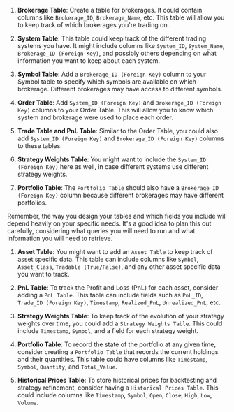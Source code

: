 1. **Brokerage Table**: Create a table for brokerages. It could contain columns like `Brokerage_ID`, `Brokerage_Name`, etc. This table will allow you to keep track of which brokerages you're trading on.

2. **System Table**: This table could keep track of the different trading systems you have. It might include columns like `System_ID`, `System_Name`, `Brokerage_ID (Foreign Key)`, and possibly others depending on what information you want to keep about each system.

3. **Symbol Table**: Add a `Brokerage_ID (Foreign Key)` column to your Symbol table to specify which symbols are available on which brokerage. Different brokerages may have access to different symbols.

4. **Order Table**: Add `System_ID (Foreign Key)` and `Brokerage_ID (Foreign Key)` columns to your Order Table. This will allow you to know which system and brokerage were used to place each order.

5. **Trade Table and PnL Table**: Similar to the Order Table, you could also add `System_ID (Foreign Key)` and `Brokerage_ID (Foreign Key)` columns to these tables.

6. **Strategy Weights Table**: You might want to include the `System_ID (Foreign Key)` here as well, in case different systems use different strategy weights.

7. **Portfolio Table**: The `Portfolio Table` should also have a `Brokerage_ID (Foreign Key)` column because different brokerages may have different portfolios. 

Remember, the way you design your tables and which fields you include will depend heavily on your specific needs. It's a good idea to plan this out carefully, considering what queries you will need to run and what information you will need to retrieve.



1. **Asset Table**: You might want to add an `Asset Table` to keep track of asset specific data. This table can include columns like `Symbol`, `Asset_Class`, `Tradable (True/False)`, and any other asset specific data you want to track.

2. **PnL Table**: To track the Profit and Loss (PnL) for each asset, consider adding a `PnL Table`. This table can include fields such as `PnL_ID`, `Trade_ID (Foreign Key)`, `Timestamp`, `Realized_PnL`, `Unrealized_PnL`, etc.

3. **Strategy Weights Table**: To keep track of the evolution of your strategy weights over time, you could add a `Strategy Weights Table`. This could include `Timestamp`, `Symbol`, and a field for each strategy weight.

4. **Portfolio Table**: To record the state of the portfolio at any given time, consider creating a `Portfolio Table` that records the current holdings and their quantities. This table could have columns like `Timestamp`, `Symbol`, `Quantity`, and `Total_Value`.

5. **Historical Prices Table**: To store historical prices for backtesting and strategy refinement, consider having a `Historical Prices Table`. This could include columns like `Timestamp`, `Symbol`, `Open`, `Close`, `High`, `Low`, `Volume`.
